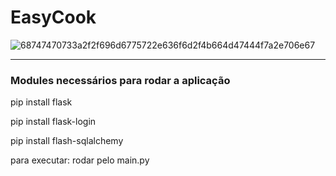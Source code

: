 # EasyCook

![68747470733a2f2f696d6775722e636f6d2f4b664d47444f7a2e706e67](https://user-images.githubusercontent.com/48024795/117551718-ce807f80-b01d-11eb-884c-9545e5f38774.png)


--------------------------

### Modules necessários para rodar a aplicação
pip install flask

pip install flask-login

pip install flash-sqlalchemy

para executar: rodar pelo main.py

